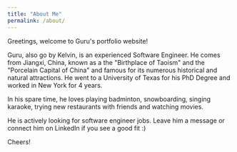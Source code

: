 ```yaml
---
title: "About Me"
permalink: /about/
---
```




Greetings, welcome to Guru's portfolio website!

Guru, also go by Kelvin, is an experienced Software Engineer. He comes from Jiangxi, China, known as a the "Birthplace of Taoism" and the "Porcelain Capital of China" and famous for its numerous historical and natural attractions. He went to a University of Texas for his PhD Degree and worked in New York for 4 years.

In his spare time, he loves playing badminton, snowboarding, singing karaoke, trying new restaurants with friends and watching movies.

He is actively looking for software engineer jobs. Leave him a message or connect him on LinkedIn if you see a good fit :)

Cheers!